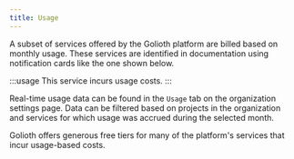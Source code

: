 ```yaml
---
title: Usage
---
```


A subset of services offered by the Golioth platform are billed based on monthly
usage. These services are identified in documentation using notification cards
like the one shown below.

:::usage
This service incurs usage costs.
:::

Real-time usage data can be found in the `Usage` tab on the organization
settings page. Data can be filtered based on projects in the organization and
services for which usage was accrued during the selected month.

Golioth offers generous free tiers for many of the platform's services that
incur usage-based costs.
